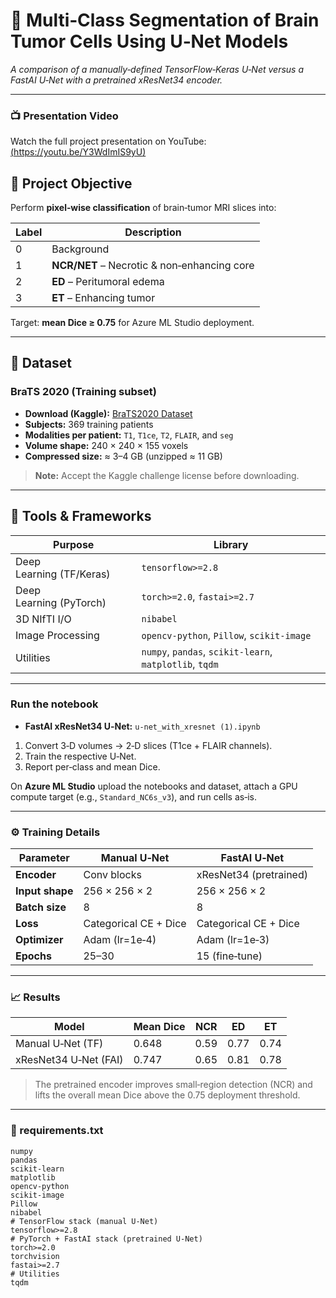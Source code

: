 # 🧠 Multi‑Class Segmentation of Brain Tumor Cells Using U‑Net Models
_A comparison of a manually‑defined TensorFlow‑Keras U‑Net versus a FastAI U‑Net with a pretrained xResNet34 encoder._

---
### 📺 Presentation Video
Watch the full project presentation on YouTube: [(https://youtu.be/Y3WdImIS9yU)](https://youtu.be/Y3WdImIS9yU)


## 🚀 Project Objective
Perform **pixel‑wise classification** of brain‑tumor MRI slices into:

| Label | Description                                     |
|-------|-------------------------------------------------|
| 0     | Background                                      |
| 1     | **NCR/NET** – Necrotic & non‑enhancing core     |
| 2     | **ED** – Peritumoral edema                      |
| 3     | **ET** – Enhancing tumor                        |

Target: **mean Dice ≥ 0.75** for Azure ML Studio deployment.

---

## 📂 Dataset

### BraTS 2020 (Training subset)
- **Download (Kaggle):** [BraTS2020 Dataset](https://www.kaggle.com/datasets/sanglequang/brats2020)
- **Subjects:** 369 training patients  
- **Modalities per patient:** `T1`, `T1ce`, `T2`, `FLAIR`, and `seg`  
- **Volume shape:** 240 × 240 × 155 voxels  
- **Compressed size:** ≈ 3–4 GB (unzipped ≈ 11 GB)

> **Note:** Accept the Kaggle challenge license before downloading.

---

## 🧪 Tools & Frameworks
| Purpose                 | Library                        |
|-------------------------|--------------------------------|
| Deep Learning (TF/Keras)| `tensorflow>=2.8`              |
| Deep Learning (PyTorch) | `torch>=2.0`, `fastai>=2.7`    |
| 3D NIfTI I/O            | `nibabel`                      |
| Image Processing        | `opencv-python`, `Pillow`, `scikit-image` |
| Utilities               | `numpy`, `pandas`, `scikit-learn`, `matplotlib`, `tqdm` |

---

### Run the notebook
- **FastAI xResNet34 U‑Net:** `u-net_with_xresnet (1).ipynb`


1. Convert 3‑D volumes → 2‑D slices (T1ce + FLAIR channels).
2. Train the respective U‑Net.
3. Report per‑class and mean Dice.

On **Azure ML Studio** upload the notebooks and dataset, attach a GPU compute target (e.g., `Standard_NC6s_v3`), and run cells as‑is.

---

### ⚙️ Training Details

| Parameter      | Manual U‑Net          | FastAI U‑Net               |
| -------------- | --------------------- | -------------------------- |
| **Encoder**    | Conv blocks           | xResNet34 (pretrained)     |
| **Input shape**| 256 × 256 × 2         | 256 × 256 × 2              |
| **Batch size** | 8                     | 8                          |
| **Loss**       | Categorical CE + Dice | Categorical CE + Dice      |
| **Optimizer**  | Adam (lr=1e‑4)        | Adam (lr=1e‑3)             |
| **Epochs**     | 25–30                 | 15 (fine‑tune)             |

---

### 📈 Results

| Model                  | Mean Dice | NCR  | ED   | ET   |
| ---------------------- | --------- | ---- | ---- | ---- |
| Manual U‑Net (TF)      | 0.648     | 0.59 | 0.77 | 0.74 |
| xResNet34 U‑Net (FAI)  | 0.747     | 0.65 | 0.81 | 0.78 |

> The pretrained encoder improves small‑region detection (NCR) and lifts the overall mean Dice above the 0.75 deployment threshold.

---

### 💾 requirements.txt

```text
numpy
pandas
scikit-learn
matplotlib
opencv-python
scikit-image
Pillow
nibabel
# TensorFlow stack (manual U‑Net)
tensorflow>=2.8
# PyTorch + FastAI stack (pretrained U‑Net)
torch>=2.0
torchvision
fastai>=2.7
# Utilities
tqdm

